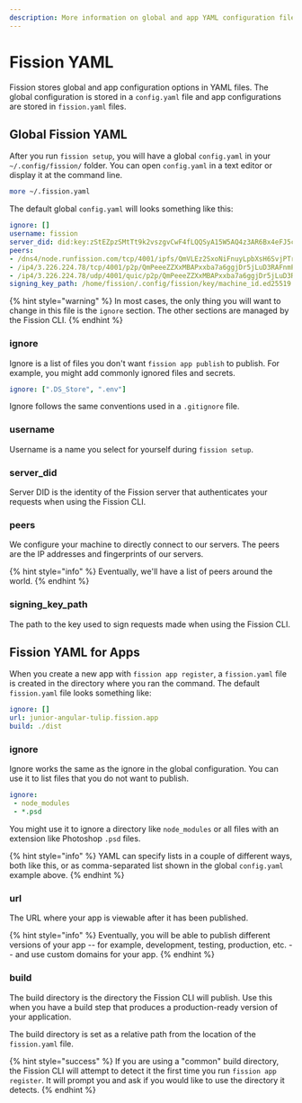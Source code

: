 ```yaml
---
description: More information on global and app YAML configuration files.
---
```


# Fission YAML

Fission stores global and app configuration options in YAML files. The global configuration is stored in a `config.yaml` file and app configurations are stored in `fission.yaml` files.

## Global Fission YAML

After you run `fission setup`, you will have a global `config.yaml` in your `~/.config/fission/` folder. You can open `config.yaml` in a text editor or display it at the command line.

```bash
more ~/.fission.yaml
```

The default global `config.yaml` will looks something like this:

```yaml
ignore: []
username: fission
server_did: did:key:zStEZpzSMtTt9k2vszgvCwF4fLQQSyA15W5AQ4z3AR6Bx4eFJ5crJFbuGxKmbma4
peers:
- /dns4/node.runfission.com/tcp/4001/ipfs/QmVLEz2SxoNiFnuyLpbXsH6SvjPTrHNMU88vCQZyhgBzgw
- /ip4/3.226.224.78/tcp/4001/p2p/QmPeeeZZXxMBAPxxba7a6ggjDr5jLuD3RAFnmPPcvJ9fMS
- /ip4/3.226.224.78/udp/4001/quic/p2p/QmPeeeZZXxMBAPxxba7a6ggjDr5jLuD3RAFnmPPcvJ9fMS
signing_key_path: /home/fission/.config/fission/key/machine_id.ed25519
```

{% hint style="warning" %}
In most cases, the only thing you will want to change in this file is the `ignore` section. The other sections are managed by the Fission CLI.
{% endhint %}

### ignore

Ignore is a list of files you don't want `fission app publish` to publish. For example, you might add commonly ignored files and secrets.

```yaml
ignore: [".DS_Store", ".env"]
```

Ignore follows the same conventions used in a `.gitignore` file.

### username

Username is a name you select for yourself during `fission setup`.

### server\_did

Server DID is the identity of the Fission server that authenticates your requests when using the Fission CLI.

### peers

We configure your machine to directly connect to our servers. The peers are the IP addresses and fingerprints of our servers.

{% hint style="info" %}
Eventually, we'll have a list of peers around the world.
{% endhint %}

### signing\_key\_path

The path to the key used to sign requests made when using the Fission CLI.

## Fission YAML for Apps

When you create a new app with `fission app register`, a `fission.yaml` file is created in the directory where you ran the command. The default `fission.yaml` file looks something like:

```yaml
ignore: []
url: junior-angular-tulip.fission.app
build: ./dist
```

### ignore

Ignore works the same as the ignore in the global configuration. You can use it to list files that you do not want to publish.

```yaml
ignore:
 - node_modules
 - *.psd
```

You might use it to ignore a directory like `node_modules` or all files with an extension like Photoshop `.psd` files.

{% hint style="info" %}
YAML can specify lists in a couple of different ways, both like this, or as comma-separated list shown in the global `config.yaml` example above.
{% endhint %}

### url

The URL where your app is viewable after it has been published.

{% hint style="info" %}
Eventually, you will be able to publish different versions of your app -- for example, development, testing, production, etc. -- and use custom domains for your app.
{% endhint %}

### build

The build directory is the directory the Fission CLI will publish. Use this when you have a build step that produces a production-ready version of your application.

The build directory is set as a relative path from the location of the `fission.yaml` file.

{% hint style="success" %}
If you are using a "common" build directory, the Fission CLI will attempt to detect it the first time you run `fission app register`. It will prompt you and ask if you would like to use the directory it detects.
{% endhint %}

